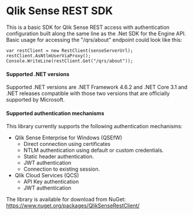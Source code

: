 # Qlik Sense REST SDK #
This is a basic SDK for Qlik Sense REST access with authentication configuration built along the same line as the .Net SDK for the Engine API. Basic usage for accessing the "/qrs/about" endpoint could look like this:

```
var restClient = new RestClient(senseServerUrl);
restClient.AsNtlmUserViaProxy();
Console.WriteLine(restClient.Get("/qrs/about"));
```

#### Supported .NET versions ####
Supported .NET versions are .NET Framework 4.6.2 and .NET Core 3.1 and .NET releases compatible with those two versions that are officially supported by Microsoft. 

#### Supported authentication mechanisms ####
This library currently supports the following authentication mechanisms:

* Qlik Sense Enterprise for Windows (QSEfW)
  * Direct connection using certificates
  * NTLM authentication using default or custom credentials.
  * Static header authentication.
  * JWT authentication
  * Connection to existing session.
* Qlik Cloud Services (QCS)
  * API Key authentication
  * JWT authentication

The library is available for download from NuGet: https://www.nuget.org/packages/QlikSenseRestClient/
